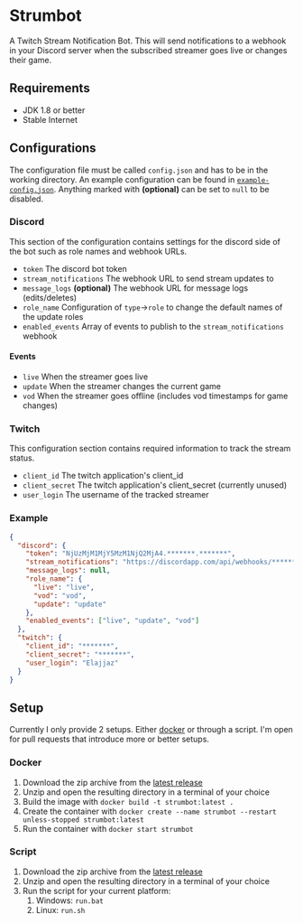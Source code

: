 [example-config]: https://github.com/MinnDevelopment/strumbot/blob/master/example-config.json

# Strumbot

A Twitch Stream Notification Bot. This will send notifications to a webhook in your Discord server when the subscribed streamer goes live or changes their game.

## Requirements

- JDK 1.8 or better
- Stable Internet

## Configurations

The configuration file must be called `config.json` and has to be in the working directory. An example configuration can be found in [`example-config.json`][example-config].
Anything marked with **(optional)** can be set to `null` to be disabled.

### Discord

This section of the configuration contains settings for the discord side of the bot such as role names and webhook URLs.

- `token` The discord bot token
- `stream_notifications` The webhook URL to send stream updates to
- `message_logs` **(optional)** The webhook URL for message logs (edits/deletes)
- `role_name` Configuration of `type`->`role` to change the default names of the update roles
- `enabled_events` Array of events to publish to the `stream_notifications` webhook

#### Events

- `live` When the streamer goes live
- `update` When the streamer changes the current game
- `vod` When the streamer goes offline (includes vod timestamps for game changes)

### Twitch

This configuration section contains required information to track the stream status.

- `client_id` The twitch application's client_id
- `client_secret` The twitch application's client_secret (currently unused)
- `user_login` The username of the tracked streamer

### Example

```json
{
  "discord": {
    "token": "NjUzMjM1MjY5MzM1NjQ2MjA4.*******.*******",
    "stream_notifications": "https://discordapp.com/api/webhooks/*******/******",
    "message_logs": null,
    "role_name": {
      "live": "live",
      "vod": "vod",
      "update": "update"
    },
    "enabled_events": ["live", "update", "vod"]
  },
  "twitch": {
    "client_id": "*******",
    "client_secret": "*******",
    "user_login": "Elajjaz"
  }
}
```

## Setup

Currently I only provide 2 setups. Either [docker](https://hub.docker.com) or through a script.
I'm open for pull requests that introduce more or better setups.

### Docker

1. Download the zip archive from the [latest release](https://github.com/MinnDevelopment/strumbot/releases/latest)
1. Unzip and open the resulting directory in a terminal of your choice
1. Build the image with `docker build -t strumbot:latest .`
1. Create the container with `docker create --name strumbot --restart unless-stopped strumbot:latest`
1. Run the container with `docker start strumbot`

### Script

1. Download the zip archive from the [latest release](https://github.com/MinnDevelopment/strumbot/releases/latest)
1. Unzip and open the resulting directory in a terminal of your choice
1. Run the script for your current platform:
    1. Windows: `run.bat`
    1. Linux: `run.sh`
